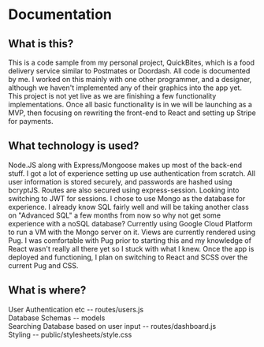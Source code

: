 # Documentation
## What is this?
This is a code sample from my personal project, QuickBites, which is a food delivery service similar to Postmates or Doordash.
All code is documented by me.
I worked on this mainly with one other programmer, and a designer, although we haven't implemented any of their graphics into the app yet.
This project is not yet live as we are finishing a few functionality implementations.
Once all basic functionality is in we will be launching as a MVP, then focusing on rewriting the front-end to React and setting up Stripe for payments.

## What technology is used?
Node.JS along with Express/Mongoose makes up most of the back-end stuff. I got a lot of experience setting up use authentication from scratch. All user information is stored securely, and passwords are hashed using bcryptJS. Routes are also secured using express-session. Looking into switching to JWT for sessions.
I chose to use Mongo as the database for experience. I already know SQL fairly well and will be taking another class on "Advanced SQL" a few months from now
so why not get some experience with a noSQL database? Currently using Google Cloud Platform to run a VM with the Mongo server on it.
Views are currently rendered using Pug. I was comfortable with Pug prior to starting this and my knowledge of React wasn't really all there yet so I stuck with what I knew. Once the app
is deployed and functioning, I plan on switching to React and SCSS over the current Pug and CSS. 

## What is where?
User Authentication etc -- routes/users.js  
Database Schemas -- models  
Searching Database based on user input -- routes/dashboard.js  
Styling -- public/stylesheets/style.css  
